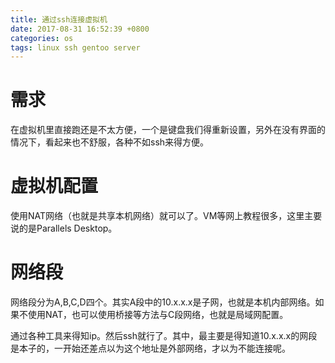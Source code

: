 ```yaml
---
title: 通过ssh连接虚拟机
date: 2017-08-31 16:52:39 +0800
categories: os
tags: linux ssh gentoo server
---
```


# 需求

在虚拟机里直接跑还是不太方便，一个是键盘我们得重新设置，另外在没有界面的情况下，看起来也不舒服，各种不如ssh来得方便。

# 虚拟机配置

使用NAT网络（也就是共享本机网络）就可以了。VM等网上教程很多，这里主要说的是Parallels Desktop。

# 网络段

网络段分为A,B,C,D四个。其实A段中的10.x.x.x是子网，也就是本机内部网络。如果不使用NAT，也可以使用桥接等方法与C段网络，也就是局域网配置。

通过各种工具来得知ip。然后ssh就行了。其中，最主要是得知道10.x.x.x的网段是本子的，一开始还差点以为这个地址是外部网络，才以为不能连接呢。


